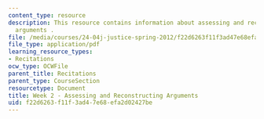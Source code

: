 ```yaml
---
content_type: resource
description: This resource contains information about assessing and reconstructing
  arguments .
file: /media/courses/24-04j-justice-spring-2012/f22d6263f11f3ad47e68efa2d02427be_MIT24_04JS12_Week2.pdf
file_type: application/pdf
learning_resource_types:
- Recitations
ocw_type: OCWFile
parent_title: Recitations
parent_type: CourseSection
resourcetype: Document
title: Week 2 - Assessing and Reconstructing Arguments
uid: f22d6263-f11f-3ad4-7e68-efa2d02427be
---
```

